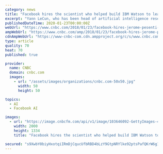 ```yaml
---
category: news
title: "Facebook hires the scientist who helped build IBM Watson to lead A.I. expansion"
excerpt: "Yann LeCun, who has been head of artificial intelligence research at Facebook since joining in late 2013, is becoming the company's chief artificial intelligence scientist. Facebook has hired a ..."
publishedDateTime: 2020-01-23T00:00:00Z
webUrl: "https://www.cnbc.com/2018/01/23/facebook-hires-jerome-pesenti-as-new-vp-of-ai.html"
ampWebUrl: "https://www.cnbc.com/amp/2018/01/23/facebook-hires-jerome-pesenti-as-new-vp-of-ai.html"
cdnAmpWebUrl: "https://www-cnbc-com.cdn.ampproject.org/c/s/www.cnbc.com/amp/2018/01/23/facebook-hires-jerome-pesenti-as-new-vp-of-ai.html"
type: article
quality: 70
heat: 70
published: true

provider:
  name: CNBC
  domain: cnbc.com
  images:
    - url: "/assets/images/organizations/cnbc.com-50x50.jpg"
      width: 50
      height: 50

topics:
  - AI
  - Facebook AI

images:
  - url: "https://image.cnbcfm.com/api/v1/image/103646092-GettyImages-467504926r.jpg?v=1532564114"
    width: 2000
    height: 1334
    title: "Facebook hires the scientist who helped build IBM Watson to lead A.I. expansion"

secured: "s9XwbY0biyHxotqiIRmDjCqucUfbRBD4bLzY9GtpNRYlke92ptsPafQKrW6g1C4yEfYCj1ONi+dilac679gZ+e/4dpcniRUyIxCv+7RtZ7Oo1u5raW6h4Yh1qEtbAhf6YPwNK2wj0Qk3GAfMfPQr8m/LNJNXKqQwoILV24GxnwHDbycsJK4QLFJ8s+NZESMG51Kwpl+XMinnEMqc1/VvyzTAT7byaUCJHalU4tpCy2g14oqMY1hQNLAA7ZBGTVWEEFNVCfJOQIbPnDFtojsF39coCqr3tO/UmAkqB5IUcyFXzT3wFkydbN6IekEo2t9K;5ay10L5ISryE4r3nBGpIOw=="
---
```


